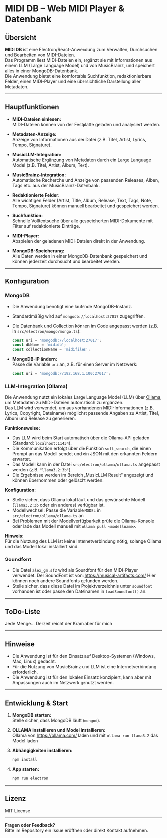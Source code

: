 # MIDI DB – Web MIDI Player & Datenbank

## Übersicht

**MIDI DB** ist eine Electron/React-Anwendung zum Verwalten, Durchsuchen und Bearbeiten von MIDI-Dateien.  
Das Programm liest MIDI-Dateien ein, ergänzt sie mit Informationen aus einem LLM (Large Language Model) und von MusicBrainz, und speichert alles in einer MongoDB-Datenbank.  
Die Anwendung bietet eine komfortable Suchfunktion, redaktionierbare Felder, einen MIDI-Player und eine übersichtliche Darstellung aller Metadaten.

---

## Hauptfunktionen

- **MIDI-Dateien einlesen:**  
  MIDI-Dateien können von der Festplatte geladen und analysiert werden.

- **Metadaten-Anzeige:**  
  Anzeige von Informationen aus der Datei (z.B. Titel, Artist, Lyrics, Tempo, Signature).

- **MusicLLM-Integration:**  
  Automatische Ergänzung von Metadaten durch ein Large Language Model (z.B. Titel, Artist, Album, Text).

- **MusicBrainz-Integration:**  
  Automatische Recherche und Anzeige von passenden Releases, Alben, Tags etc. aus der MusicBrainz-Datenbank.

- **Redaktionierte Felder:**  
  Alle wichtigen Felder (Artist, Title, Album, Release, Text, Tags, Note, Tempo, Signature) können manuell bearbeitet und gespeichert werden.

- **Suchfunktion:**  
  Schnelle Volltextsuche über alle gespeicherten MIDI-Dokumente mit Filter auf redaktionierte Einträge.

- **MIDI-Player:**  
  Abspielen der geladenen MIDI-Dateien direkt in der Anwendung.

- **MongoDB-Speicherung:**  
  Alle Daten werden in einer MongoDB-Datenbank gespeichert und können jederzeit durchsucht und bearbeitet werden.

---

## Konfiguration

### MongoDB

- Die Anwendung benötigt eine laufende MongoDB-Instanz.
- Standardmäßig wird auf `mongodb://localhost:27017` zugegriffen.
- Die Datenbank und Collection können im Code angepasst werden (z.B. in `src/electron/mongo/mongo.ts`):

  ```typescript
  const uri = 'mongodb://localhost:27017';
  const dbName = 'mididb';
  const collectionName = 'midifiles';
  ```

- **MongoDB-IP ändern:**  
  Passe die Variable `uri` an, z.B. für einen Server im Netzwerk:
  ```typescript
  const uri = 'mongodb://192.168.1.100:27017';
  ```

### LLM-Integration (Ollama)

Die Anwendung nutzt ein lokales Large Language Model (LLM) über [Ollama](https://ollama.com/), um Metadaten zu MIDI-Dateien automatisch zu ergänzen.  
Das LLM wird verwendet, um aus vorhandenen MIDI-Informationen (z.B. Lyrics, Copyright, Dateiname) möglichst passende Angaben zu Artist, Titel, Album und Release zu generieren.

**Funktionsweise:**
- Das LLM wird beim Start automatisch über die Ollama-API geladen (Standard: `localhost:11434`).
- Die Kommunikation erfolgt über die Funktion `soft_search`, die einen Prompt an das Modell sendet und ein JSON mit den erkannten Feldern erwartet.
- Das Modell kann in der Datei `src/electron/ollama/ollama.ts` angepasst werden (z.B. `"llama3.2:3b"`).
- Die Ergebnisse werden im Bereich „MusicLLM Result“ angezeigt und können übernommen oder gelöscht werden.

**Konfiguration:**
- Stelle sicher, dass Ollama lokal läuft und das gewünschte Modell (`llama3.2:3b` oder ein anderes) verfügbar ist.
- Modellwechsel: Passe die Variable `MODEL` in `src/electron/ollama/ollama.ts` an.
- Bei Problemen mit der Modellverfügbarkeit prüfe die Ollama-Konsole oder lade das Modell manuell mit `ollama pull <modellname>`.

**Hinweis:**  
Für die Nutzung des LLM ist keine Internetverbindung nötig, solange Ollama und das Modell lokal installiert sind.


### Soundfont

- Die Datei `alex_gm.sf2` wird als Soundfont für den MIDI-Player verwendet.
  Der SoundFont ist von: https://musical-artifacts.com/ Hier können noch andere Soundfonts gefunden werden.
- Stelle sicher, dass diese Datei im Projektverzeichnis unter `soundfont` vorhanden ist oder passe den Dateinamen in `loadSoundfont()` an.

---

## ToDo-Liste

Jede Menge... Derzeit reicht der Kram aber für mich

---

## Hinweise

- Die Anwendung ist für den Einsatz auf Desktop-Systemen (Windows, Mac, Linux) gedacht.
- Für die Nutzung von MusicBrainz und LLM ist eine Internetverbindung erforderlich.
- Die Anwendung ist für den lokalen Einsatz konzipiert, kann aber mit Anpassungen auch im Netzwerk genutzt werden.

---

## Entwicklung & Start

1. **MongoDB starten:**  
   Stelle sicher, dass MongoDB läuft (`mongod`).

2. **OLLAMA installieren und Model installieren:**  
    Ollama von https://ollama.com/ laden und mit
    ```ollama run llama3.2``` das Model laden

3. **Abhängigkeiten installieren:**  
   ```sh
   npm install
   ```

4. **App starten:**  
   ```sh
   npm run electron
   ```

---

## Lizenz

MIT License

---

**Fragen oder Feedback?**  
Bitte im Repository ein Issue eröffnen oder direkt Kontakt aufnehmen.